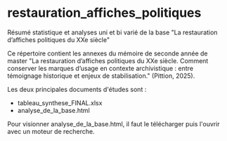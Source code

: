 # restauration_affiches_politiques
Résumé statistique et analyses uni et bi varié de la base "La restauration d’affiches politiques du XXe siècle"

Ce répertoire contient les annexes du mémoire de seconde année de master "La restauration d’affiches politiques du XXe siècle. Comment conserver les marques d’usage en contexte archivistique : entre témoignage historique et enjeux de stabilisation." (Pittion, 2025). 

Les deux principales documents d'études sont :
<ul>
  <li>tableau_synthese_FINAL.xlsx</li>
  <li>analyse_de_la_base.html</li>
</ul>

Pour visionner analyse_de_la_base.html, il faut le télécharger puis l'ouvrir avec un moteur de recherche.
